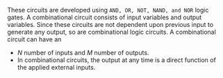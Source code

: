 These circuits are developed using `AND, OR, NOT, NAND, and NOR` logic gates.
A combinational circuit consists of input variables and output variables.
Since these circuits are not dependent upon previous input to generate any output, so are combinational logic circuits.
A combinational circuit can have an 
- $N$ number of inputs and $M$ number of outputs. 
- In combinational circuits, the output at any time is a direct function of the applied external inputs.